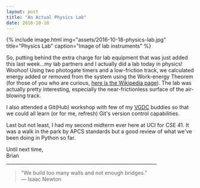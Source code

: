 ```yaml
---
layout: post
title: "An Actual Physics Lab"
date: 2016-10-18
---
```


{% include image.html
    img="assets/2016-10-18-physics-lab.jpg"
    title="Physics Lab"
    caption="Image of lab instruments" %}

So, putting behind the extra charge for lab equipment that was just added this last week...my lab partners and I actually did a lab today in physics! Woohoo! Using two photogate timers and a low-friction track, we calculated energy added or removed from the system using the Work-energy Theorem (for those of you who are curious, [here is the Wikipedia page](https://en.wikipedia.org/wiki/Work_%28physics%29#Work.E2.80.93energy_principle)). The lab was actually pretty interesting, especially the near-frictionless surface of the air-blowing track.

I also attended a Git(Hub) workshop with few of my [VGDC](http://vgdc-uci.com/) buddies so that we could all learn (or for me, refresh) Git's version control capabilities.

Last but not least, I had my second midterm ever here at UCI for CSE 41. It was a walk in the park by APCS standards but a good review of what we've been doing in Python so far.

Until next time,<br/>
Brian

<HR color="grey" width="80%"/>

<blockquote>
"We build too many walls and not enough bridges."<br/>
&mdash; Isaac Newton
</blockquote>
